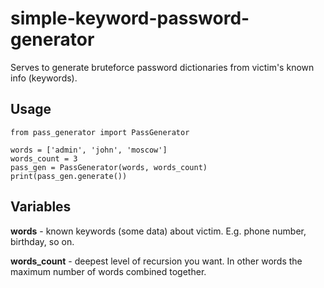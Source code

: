 # simple-keyword-password-generator

Serves to generate bruteforce password dictionaries from victim's known info (keywords).

## Usage
```
from pass_generator import PassGenerator

words = ['admin', 'john', 'moscow']
words_count = 3
pass_gen = PassGenerator(words, words_count)
print(pass_gen.generate())
```

## Variables

**words** - known keywords (some data) about victim. E.g. phone number, birthday, so on.

**words_count** - deepest level of recursion you want. In other words the maximum number of words combined together.